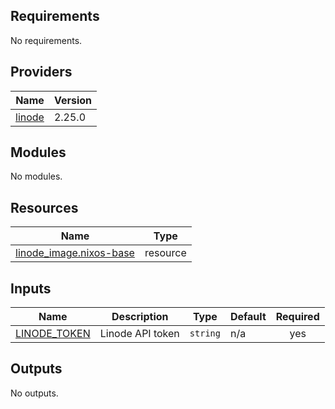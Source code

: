 <!-- BEGIN_TF_DOCS -->

## Requirements

No requirements.

## Providers

| Name                                                      | Version |
| --------------------------------------------------------- | ------- |
| <a name="provider_linode"></a> [linode](#provider_linode) | 2.25.0  |

## Modules

No modules.

## Resources

| Name                                                                                                         | Type     |
| ------------------------------------------------------------------------------------------------------------ | -------- |
| [linode_image.nixos-base](https://registry.terraform.io/providers/linode/linode/latest/docs/resources/image) | resource |

## Inputs

| Name                                                                  | Description      | Type     | Default | Required |
| --------------------------------------------------------------------- | ---------------- | -------- | ------- | :------: |
| <a name="input_LINODE_TOKEN"></a> [LINODE_TOKEN](#input_LINODE_TOKEN) | Linode API token | `string` | n/a     |   yes    |

## Outputs

No outputs.

<!-- END_TF_DOCS -->

